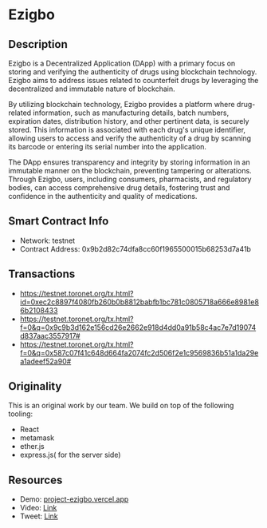 # Ezigbo

## Description

Ezigbo is a Decentralized Application (DApp) with a primary focus on storing and verifying the authenticity of drugs using blockchain technology. Ezigbo aims to address issues related to counterfeit drugs by leveraging the decentralized and immutable nature of blockchain.

By utilizing blockchain technology, Ezigbo provides a platform where drug-related information, such as manufacturing details, batch numbers, expiration dates, distribution history, and other pertinent data, is securely stored. This information is associated with each drug's unique identifier, allowing users to access and verify the authenticity of a drug by scanning its barcode or entering its serial number into the application.

The DApp ensures transparency and integrity by storing information in an immutable manner on the blockchain, preventing tampering or alterations. Through Ezigbo, users, including consumers, pharmacists, and regulatory bodies, can access comprehensive drug details, fostering trust and confidence in the authenticity and quality of medications.

## Smart Contract Info

- Network: testnet
- Contract Address: 0x9b2d82c74dfa8cc60f1965500015b68253d7a41b

## Transactions

- https://testnet.toronet.org/tx.html?id=0xec2c8897f4080fb260b0b8812babfb1bc781c0805718a666e8981e86b2108433
- https://testnet.toronet.org/tx.html?f=0&q=0x9c9b3d162e156cd26e2662e918d4dd0a91b58c4ac7e7d19074d837aac3557917#
- https://testnet.toronet.org/tx.html?f=0&q=0x587c07f41c648d664fa2074fc2d506f2e1c9569836b51a1da29ea1adeef52a90#

## Originality

This is an original work by our team. We build on top of the following tooling:

- React
- metamask
- ether.js
- express.js( for the server side)

## Resources

- Demo: [project-ezigbo.vercel.app](https://project-ezigbo.vercel.app/)
- Video: [Link](#)
- Tweet: [Link](#)
